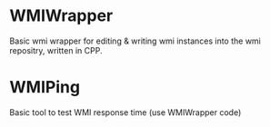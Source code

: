 # WMIWrapper
Basic wmi wrapper for editing &amp; writing wmi instances into the wmi repositry, written in CPP.
# WMIPing
Basic tool to test WMI response time (use WMIWrapper code)

